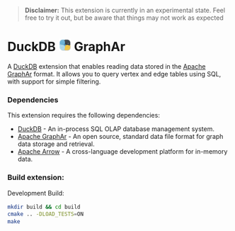 > **Disclaimer:** This extension is currently in an experimental state.
> Feel free to try it out, but be aware that things may not work as expected

# DuckDB <img src="docs/logo.png" alt="DuckDB-GraphAr" width="28" height="28"/> GraphAr

A [DuckDB](https://duckdb.org/) extension that enables reading data stored in the
[Apache GraphAr](https://graphar.apache.org) format.
It allows you to query vertex and edge tables using SQL, with support for simple filtering.

### Dependencies

This extension requires the following dependencies:

- [DuckDB](https://duckdb.org) - An in-process SQL OLAP database management system.
- [Apache GraphAr](https://graphar.apache.org/) - An open source, standard data file format for graph data storage and retrieval.
- [Apache Arrow](https://arrow.apache.org) - A cross-language development platform for in-memory data.

### Build extension:

Development Build:
```bash
mkdir build && cd build
cmake .. -DLOAD_TESTS=ON
make
```

